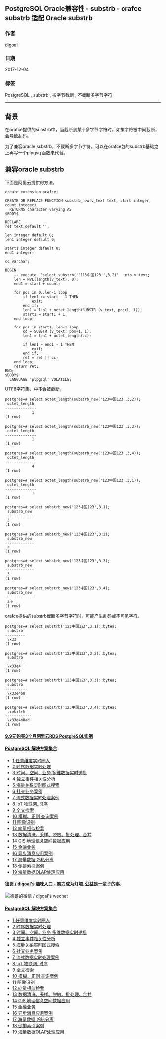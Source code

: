 ## PostgreSQL Oracle兼容性 - substrb - orafce substrb 适配 Oracle substrb  
                          
### 作者                          
digoal                          
                          
### 日期                          
2017-12-04                         
                          
### 标签                          
PostgreSQL , substrb , 按字节截断 , 不截断多字节字符   
                          
----                          
                          
## 背景     
在orafce提供的substrb中，当截断到某个多字节字符时，如果字符被中间截断，会导致乱码。  
  
为了兼容oracle substrb，不截断多字节字符，可以在orafce包的substrb基础之上再写一个plpgsql函数来代替。  
  
## 兼容oracle substrb
下面是阿里云提供的方法。  
  
```  
create extension orafce;  
  
CREATE OR REPLACE FUNCTION substrb_new(v_text text, start integer, count integer)  
  RETURNS character varying AS  
$BODY$  
  
DECLARE  
ret text default '';  
  
len integer default 0;  
len1 integer default 0;  
  
start1 integer default 0;  
end1 integer;  
  
cc varchar;  
  
BEGIN  
    -- execute  'select substrb(''123中国123'',3,2)'  into v_text;  
	len = NVL(length(v_text), 0);  
	end1 = start + count;  
  
	for pos in 0..len-1 loop  
		if len1 >= start - 1 THEN  
			exit;  
		end if;  
		len1 = len1 + octet_length(SUBSTR (v_text, pos+1, 1));  
		start1 = start1 + 1;  
	end loop;  
  
	for pos in start1..len-1 loop  
		cc = SUBSTR (v_text, pos+1, 1);  
		len1 = len1 + octet_length(cc);  
  
		if len1 > end1 - 1 THEN  
			exit;  
		end if;  
		ret = ret || cc;  
	end loop;  
    return ret;  
END;  
$BODY$  
  LANGUAGE 'plpgsql' VOLATILE;  
```  
  
UTF8字符集，中不会被截断。  
  
```  
postgres=# select octet_length(substrb_new('123中国123',3,2));  
 octet_length   
--------------  
            1  
(1 row)  
  
postgres=# select octet_length(substrb_new('123中国123',3,3));  
 octet_length   
--------------  
            1  
(1 row)  
  
postgres=# select octet_length(substrb_new('123中国123',3,4));  
 octet_length   
--------------  
            4  
(1 row)  
  
postgres=# select octet_length(substrb_new('123中国123',3,1));  
 octet_length   
--------------  
            1  
(1 row)  
  
postgres=# select substrb_new('123中国123',3,1);  
 substrb_new   
-------------  
 3  
(1 row)  
  
postgres=# select substrb_new('123中国123',3,2);  
 substrb_new   
-------------  
 3  
(1 row)  
  
postgres=# select substrb_new('123中国123',3,3);  
 substrb_new   
-------------  
 3  
(1 row)  
  
postgres=# select substrb_new('123中国123',3,4);  
 substrb_new   
-------------  
 3中  
(1 row)  
```  
  
orafce提供的substrb截断多字节字符时，可能产生乱码或不可见字符。  
  
```  
postgres=# select substrb('123中国123',3,1)::bytea;  
 substrb   
---------  
 \x33  
(1 row)  
  
postgres=# select substrb('123中国123',3,2)::bytea;  
 substrb   
---------  
 \x33e4  
(1 row)  
  
postgres=# select substrb('123中国123',3,3)::bytea;  
 substrb    
----------  
 \x33e4b8  
(1 row)  
  
postgres=# select substrb('123中国123',3,4)::bytea;  
  substrb     
------------  
 \x33e4b8ad  
(1 row)  
```  
      
  
  
  
  
  
  
  
  
  
  
  
  
  
  
  
  
  
  
  
  
  
  
  
  
  
  
  
  
  
  
  
  
  
  
  
  
  
  
  
  
  
  
  
  
  
#### [9.9元购买3个月阿里云RDS PostgreSQL实例](https://www.aliyun.com/database/postgresqlactivity "57258f76c37864c6e6d23383d05714ea")
  
  
#### [PostgreSQL 解决方案集合](https://yq.aliyun.com/topic/118 "40cff096e9ed7122c512b35d8561d9c8")
- [1 任意维度实时圈人](https://yq.aliyun.com/topic/118 "40cff096e9ed7122c512b35d8561d9c8")
- [2 时序数据实时处理](https://yq.aliyun.com/topic/118 "40cff096e9ed7122c512b35d8561d9c8")
- [3 时间、空间、业务 多维数据实时透视](https://yq.aliyun.com/topic/118 "40cff096e9ed7122c512b35d8561d9c8")
- [4 独立事件相关性分析](https://yq.aliyun.com/topic/118 "40cff096e9ed7122c512b35d8561d9c8")
- [5 海量关系实时图式搜索](https://yq.aliyun.com/topic/118 "40cff096e9ed7122c512b35d8561d9c8")
- [6 社交业务案例](https://yq.aliyun.com/topic/118 "40cff096e9ed7122c512b35d8561d9c8")
- [7 流式数据实时处理案例](https://yq.aliyun.com/topic/118 "40cff096e9ed7122c512b35d8561d9c8")
- [8 IoT 物联网, 时序](https://yq.aliyun.com/topic/118 "40cff096e9ed7122c512b35d8561d9c8")
- [9 全文检索](https://yq.aliyun.com/topic/118 "40cff096e9ed7122c512b35d8561d9c8")
- [10 模糊、正则 查询案例](https://yq.aliyun.com/topic/118 "40cff096e9ed7122c512b35d8561d9c8")
- [11 图像识别](https://yq.aliyun.com/topic/118 "40cff096e9ed7122c512b35d8561d9c8")
- [12 向量相似检索](https://yq.aliyun.com/topic/118 "40cff096e9ed7122c512b35d8561d9c8")
- [13 数据清洗、采样、脱敏、批处理、合并](https://yq.aliyun.com/topic/118 "40cff096e9ed7122c512b35d8561d9c8")
- [14 GIS 地理信息空间数据应用](https://yq.aliyun.com/topic/118 "40cff096e9ed7122c512b35d8561d9c8")
- [15 金融业务](https://yq.aliyun.com/topic/118 "40cff096e9ed7122c512b35d8561d9c8")
- [16 异步消息应用案例](https://yq.aliyun.com/topic/118 "40cff096e9ed7122c512b35d8561d9c8")
- [17 海量数据 冷热分离](https://yq.aliyun.com/topic/118 "40cff096e9ed7122c512b35d8561d9c8")
- [18 倒排索引案例](https://yq.aliyun.com/topic/118 "40cff096e9ed7122c512b35d8561d9c8")
- [19 海量数据OLAP处理应用](https://yq.aliyun.com/topic/118 "40cff096e9ed7122c512b35d8561d9c8")
  
  
#### [德哥 / digoal's 趣味入口 - 努力成为灯塔, 公益是一辈子的事.](https://github.com/digoal/blog/blob/master/README.md "22709685feb7cab07d30f30387f0a9ae")
  
  
![德哥的微信 / digoal's wechat](../pic/digoal_weixin.jpg "f7ad92eeba24523fd47a6e1a0e691b59")
  
  
#### [PostgreSQL 解决方案集合](https://yq.aliyun.com/topic/118 "40cff096e9ed7122c512b35d8561d9c8")
- [1 任意维度实时圈人](https://yq.aliyun.com/topic/118 "40cff096e9ed7122c512b35d8561d9c8")
- [2 时序数据实时处理](https://yq.aliyun.com/topic/118 "40cff096e9ed7122c512b35d8561d9c8")
- [3 时间、空间、业务 多维数据实时透视](https://yq.aliyun.com/topic/118 "40cff096e9ed7122c512b35d8561d9c8")
- [4 独立事件相关性分析](https://yq.aliyun.com/topic/118 "40cff096e9ed7122c512b35d8561d9c8")
- [5 海量关系实时图式搜索](https://yq.aliyun.com/topic/118 "40cff096e9ed7122c512b35d8561d9c8")
- [6 社交业务案例](https://yq.aliyun.com/topic/118 "40cff096e9ed7122c512b35d8561d9c8")
- [7 流式数据实时处理案例](https://yq.aliyun.com/topic/118 "40cff096e9ed7122c512b35d8561d9c8")
- [8 IoT 物联网, 时序](https://yq.aliyun.com/topic/118 "40cff096e9ed7122c512b35d8561d9c8")
- [9 全文检索](https://yq.aliyun.com/topic/118 "40cff096e9ed7122c512b35d8561d9c8")
- [10 模糊、正则 查询案例](https://yq.aliyun.com/topic/118 "40cff096e9ed7122c512b35d8561d9c8")
- [11 图像识别](https://yq.aliyun.com/topic/118 "40cff096e9ed7122c512b35d8561d9c8")
- [12 向量相似检索](https://yq.aliyun.com/topic/118 "40cff096e9ed7122c512b35d8561d9c8")
- [13 数据清洗、采样、脱敏、批处理、合并](https://yq.aliyun.com/topic/118 "40cff096e9ed7122c512b35d8561d9c8")
- [14 GIS 地理信息空间数据应用](https://yq.aliyun.com/topic/118 "40cff096e9ed7122c512b35d8561d9c8")
- [15 金融业务](https://yq.aliyun.com/topic/118 "40cff096e9ed7122c512b35d8561d9c8")
- [16 异步消息应用案例](https://yq.aliyun.com/topic/118 "40cff096e9ed7122c512b35d8561d9c8")
- [17 海量数据 冷热分离](https://yq.aliyun.com/topic/118 "40cff096e9ed7122c512b35d8561d9c8")
- [18 倒排索引案例](https://yq.aliyun.com/topic/118 "40cff096e9ed7122c512b35d8561d9c8")
- [19 海量数据OLAP处理应用](https://yq.aliyun.com/topic/118 "40cff096e9ed7122c512b35d8561d9c8")
  
